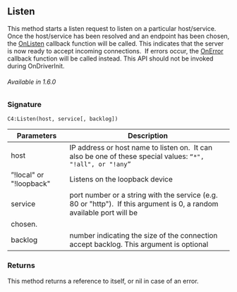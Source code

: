 ## Listen

This method starts a listen request to listen on a particular host/service.  Once the host/service has been resolved and an endpoint has been chosen, the [OnListen][1] callback function will be called. This indicates that the server is now ready to accept incoming connections.  If errors occur, the [OnError][2] callback function will be called instead. This API should not be invoked during OnDriverInit.

###### Available in 1.6.0


### Signature

`C4:Listen(host, service[, backlog])`


| Parameters | Description |
| --- | --- |
| host | IP address or host name to listen on.  It can also be one of these special values: `“*", "!all", or "!any”` |
| ”!local" or "!loopback" | Listens on the loopback device |
| service | port number or a string with the service (e.g. 80 or "http").  If this argument is 0, a random available port will be |
| chosen. |
|backlog | number indicating the size of the connection accept backlog. This argument is optional |


### Returns

This method returns a reference to itself, or nil in case of an error.

[1]:	https://snap-one.github.io/docs-driverworks-api/#onlisten
[2]:	https://snap-one.github.io/docs-driverworks-api/#onerror